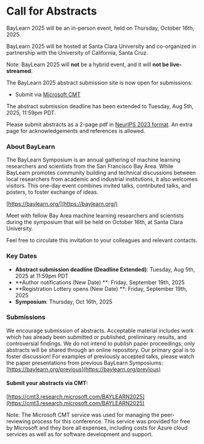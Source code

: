 # Call for Abstracts #

BayLearn 2025 will be an in-person event, held on Thursday, October 16th, 2025.

BayLearn 2025 will be hosted at Santa Clara University and co-organized in partnership with the University of California, Santa Cruz.

Note: BayLearn 2025 will **not** be a hybrid event, and it will **not be live-streamed**.

The BayLearn 2025 abstract submission site is now open for submissions:

* Submit via [Microsoft CMT](https://cmt3.research.microsoft.com/BAYLEARN2025)

The abstract submission deadline has been extended to Tuesday, Aug 5th, 2025, 11:59pm PDT.

Please submit abstracts as a 2-page pdf in [NeurIPS 2023 format](https://neurips.cc/Conferences/2023/PaperInformation/StyleFiles). An extra page for acknowledgements and references is allowed.


### About BayLearn

The BayLearn Symposium is an annual gathering of machine learning researchers and scientists from the San Francisco Bay Area. While BayLearn promotes community building and technical discussions between local researchers from academic and industrial institutions, it also welcomes visitors. This one-day event combines invited talks, contributed talks, and posters, to foster exchange of ideas.

[https://baylearn.org/](https://baylearn.org/)

Meet with fellow Bay Area machine learning researchers and scientists during the symposium that will be held on October 16th, at Santa Clara University.

Feel free to circulate this invitation to your colleagues and relevant contacts.

### Key Dates
* **Abstract submission deadline (Deadline Extended)**: Tuesday, Aug 5th, 2025 at 11:59pm PDT
* **Author notifications (New Date) **: Friday, September 19th, 2025
* **Registration Lottery opens (New Date) **: Friday, September 19th, 2025
* **Symposium**: Thursday, Oct 16th, 2025

### Submissions

We encourage submission of abstracts. Acceptable material includes work which has already been submitted or published, preliminary results, and controversial findings. We do not intend to publish paper proceedings; only abstracts will be shared through an online repository. Our primary goal is to foster discussion!  For examples of previously accepted talks, please watch the paper presentations from previous BayLearn Symposiums: [https://baylearn.org/previous](https://baylearn.org/previous)

#### Submit your abstracts via CMT: 
[https://cmt3.research.microsoft.com/BAYLEARN2025](https://cmt3.research.microsoft.com/BAYLEARN2025)

Note: The Microsoft CMT service was used for managing the peer-reviewing process for this conference. This service was provided for free by Microsoft and they bore all expenses, including costs for Azure cloud services as well as for software development and support.


